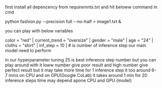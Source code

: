 first install all depencency from requiremnts.txt and hit beloww command in cmd

python fashion.py --precision full --no-half > image1.txt &

you can play with below variables

color = "red" |
current_trend = "oversize" |
gender = "male" |
age = "24" |
cloths = "shirt" |
inf_step = 10 | # is number of inference step our main model need to perform

in our hyperparameter tuning 25 is best inference step number but you can play around with it loww number give poor result and high number give perfect result but it may take more time
for 1 inference step it too around 6-7 mins on CPU and on GPU(Google CoLab) it takes around 1 min for 20 inference steps
time may depend apone CPU and GPU (model)
